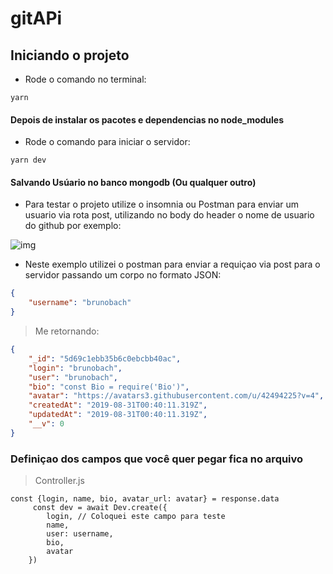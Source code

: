 # gitAPi

## Iniciando o projeto

* Rode o comando no terminal:
``` 
yarn
```
#### Depois de instalar os pacotes e dependencias no node_modules
* Rode o comando para iniciar o servidor:
``` 
yarn dev 
````
#### Salvando Usúario no banco mongodb (Ou qualquer outro)
* Para testar o projeto utilize o insomnia ou Postman para enviar um usuario via rota post, utilizando no body do header o nome de usuario do github por exemplo:


![img](https://i.imgur.com/avsdEi9.png)

- Neste exemplo utilizei o postman para enviar a requiçao via post para o servidor passando um corpo no formato JSON:
```JSON
{
    "username": "brunobach"
}
```
> Me retornando: 
```JSON
{
    "_id": "5d69c1ebb35b6c0ebcbb40ac",
    "login": "brunobach",
    "user": "brunobach",
    "bio": "const Bio = require('Bio')",
    "avatar": "https://avatars3.githubusercontent.com/u/42494225?v=4",
    "createdAt": "2019-08-31T00:40:11.319Z",
    "updatedAt": "2019-08-31T00:40:11.319Z",
    "__v": 0
}
```

### Definiçao dos campos que você quer pegar fica no arquivo
> Controller.js
```JS
const {login, name, bio, avatar_url: avatar} = response.data
     const dev = await Dev.create({
        login, // Coloquei este campo para teste
        name,
        user: username,
        bio,
        avatar 
    })
```
